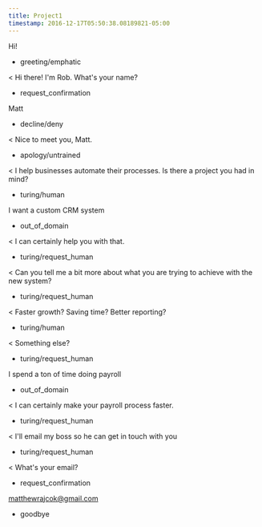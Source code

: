 ```yaml
---
title: Project1
timestamp: 2016-12-17T05:50:38.08189821-05:00
---
```


Hi!
* greeting/emphatic

< Hi there! I'm Rob. What's your name?
* request_confirmation

Matt
* decline/deny

< Nice to meet you, Matt.
* apology/untrained

< I help businesses automate their processes. Is there a project you had in mind?
* turing/human

I want a custom CRM system
* out_of_domain

< I can certainly help you with that.
* turing/request_human

< Can you tell me a bit more about what you are trying to achieve with the new system?
* turing/request_human

< Faster growth? Saving time? Better reporting?
* turing/human

< Something else?
* turing/request_human

I spend a ton of time doing payroll
* out_of_domain

< I can certainly make your payroll process faster.
* turing/request_human

< I'll email my boss so he can get in touch with you
* turing/request_human

< What's your email?
* request_confirmation

matthewrajcok@gmail.com
* goodbye

